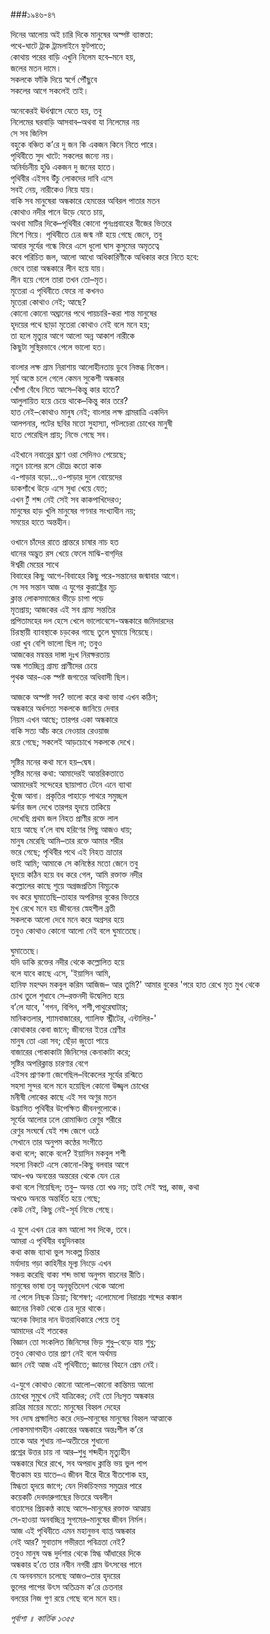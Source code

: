 ###১৯৪৬-৪৭

দিনের আলোয় অই চারি দিকে মানুষের অস্পষ্ট ব্যাস্ততা:   
পথে-ঘাটে ট্রাক ট্রামলাইনে ফুটপাতে;   
কোথায় পরের বাড়ি এখুনি নিলেম হবে–মনে হয়,   
জলের মতন দামে।   
সকলকে ফাঁকি দিয়ে স্বর্গে পৌঁছুবে   
সকলের আগে সকলেই তাই।  

অনেকেরই ঊর্ধশ্বাসে যেতে হয়, তবু   
নিলেমের ঘরবাড়ি আসবাব–অথবা যা নিলেমের নয়   
সে সব জিনিস   
বহুকে বঞ্চিত ক’রে দু জন কি একজন কিনে নিতে পারে।   
পৃথিবীতে সুদ খাটে: সকলের জন্যে নয়।   
অনির্বচনীয় হুণ্ডি একজন দু জনের হাতে।   
পৃথিবীর এইসব উঁচু লোকদের দাবি এসে   
সবই নেয়, নারীকেও নিয়ে যায়।   
বাকি সব মানুষেরা অন্ধকারে হেমন্তের অবিরল পাতার মতন   
কোথাও নদীর পানে উড়ে যেতে চায়,   
অথবা মাটির দিকে–পৃথিবীর কোনো পুনঃপ্রবাহের বীজের ভিতরে   
মিশে গিয়ে। পৃথিবীতে ঢের জন্ম নষ্ট হয়ে গেছে জেনে, তবু   
আবার সূর্যের গন্ধে ফিরে এসে ধুলো ঘাস কুসুমের অমৃতত্বে   
কবে পরিচিত জল, আলো আধো অধিকারিণীকে অধিকার করে নিতে হবে:   
ভেবে তারা অন্ধকারে লীন হয়ে যায়।   
লীন হয়ে গেলে তারা তখন তো–মৃত।   
মৃতেরা এ পৃথিবীতে ফেরে না কখনও   
মৃতেরা কোথাও নেই; আছে?   
কোনো কোনো অঘ্রানের পথে পায়চারি-করা শান্ত মানুষের   
হৃদয়ের পথে ছাড়া মৃতেরা কোথাও নেই বলে মনে হয়;   
তা হলে মৃত্যুর আগে আলো অন্ন আকাশ নারীকে   
কিছুটা সুস্থিরভাবে পেলে ভালো হত।  

বাংলার লক্ষ গ্রাম নিরাশায় আলোহীনতায় ডুবে নিস্তব্ধ নিস্তেল।    
সূর্য অস্তে চলে গেলে কেমন সুকেশী অন্ধকার   
খোঁপা বেঁধে নিতে আসে–কিন্তু কার হাতে?   
আলুলায়িত হয়ে চেয়ে থাকে–কিন্তু কার তরে?   
হাত নেই–কোথাও মানুষ নেই; বাংলার লক্ষ গ্রামরাত্রি একদিন   
আলপনার, পটের ছবির মতো সুহাস্যা, পটলচেরা চোখের মানুষী   
হতে পেরেছিল প্রায়; নিভে গেছে সব।  

এইখানে নবান্নের ঘ্রাণ ওরা সেদিনও পেয়েছে;   
নতুন চালের রসে রৌদ্রে কতো কাক   
এ-পাড়ার বড়ো...ও-পাড়ার দুলে বোয়েদের   
ডাকশাঁখে উড়ে এসে সুধা খেয়ে যেত;   
এখন টুঁ শব্দ নেই সেই সব কাকপাখিদেরও;   
মানুষের হাড় খুলি মানুষের গণনার সংখ্যাধীন নয়;   
সময়ের হাতে অন্তহীন।

ওখানে চাঁদের রাতে প্রান্তরে চাষার নাচ হত   
ধানের অদ্ভুত রস খেয়ে ফেলে মাঝি-বাগ্‌দির   
ঈশ্বরী মেয়ের সাথে   
বিবাহের কিছু আগে-বিবাহের কিছু পরে-সন্তানের জন্মাবার আগে।   
সে সব সন্তান আজ এ যুগের কুরাষ্ট্রের মূঢ়   
ক্লান্ত লোকসমাজের ভীড়ে চাপা পড়ে   
মৃতপ্রায়; আজকের এই সব গ্রাম্য সন্ততির   
প্রপিতামহের দল হেসে খেলে ভালোবেসে-অন্ধকারে জমিদারদের   
চিরস্থায়ী ব্যাবস্থাকে চড়কের গাছে তুলে ঘুমায়ে গিয়েছে।   
ওরা খুব বেশি ভালো ছিল না; তবুও   
আজকের মন্বন্তর দাঙ্গা দুঃখ নিরক্ষরতায়   
অন্ধ শতচ্ছিন্ন গ্রাম্য প্রাণীদের চেয়ে   
পৃথক আর-এক স্পষ্ট জগতের অধিবাসী ছিল।  

আজকে অস্পষ্ট সব? ভালো করে কথা ভাবা এখন কঠিন;   
অন্ধকারে অর্ধসত্য সকলকে জানিয়ে দেবার   
নিয়ম এখন আছে; তারপর একা অন্ধকারে   
বাকি সত্য আঁচ করে নেওয়ার রেওয়াজ   
রয়ে গেছে; সকলেই আড়চোখে সকলকে দেখে।  

সৃষ্টির মনের কথা মনে হয়–দ্বেষ।   
সৃষ্টির মনের কথা: আমাদেরই আন্তরিকতাতে   
আমাদেরই সন্দেহের ছায়াপাত টেনে এনে ব্যাথা   
খুঁজে আনা। প্রকৃতির পাহাড়ে পাথরে সমুচ্ছল   
ঝর্নার জল দেখে তারপর হৃদয়ে তাকিয়ে   
দেখেছি প্রথম জল নিহত প্রাণীর রক্তে লাল   
হয়ে আছে ব’লে বাঘ হরিণের পিছু আজও ধায়;   
মানুষ মেরেছি আমি–তার রক্তে আমার শরীর   
ভরে গেছে; পৃথিবীর পথে এই নিহত ভ্রাতার   
ভাই আমি; আমাকে সে কনিষ্ঠের মতো জেনে তবু   
হৃদয়ে কঠিন হয়ে বধ করে গেল, আমি রক্তাক্ত নদীর   
কল্লোলের কাছে শুয়ে অগ্রজপ্রতিম বিমূঢ়কে   
বধ করে ঘুমাতেছি–তাহার অপরিসর বুকের ভিতরে   
মুখ রেখে মনে হয় জীবনের স্নেহশীল ব্রতী   
সকলকে আলো দেবে মনে করে অগ্রসর হয়ে   
তবুও কোথাও কোনো আলো নেই বলে ঘুমাতেছে।   

ঘুমাতেছে।   
যদি ডাকি রক্তের নদীর থেকে কল্লোলিত হয়ে   
বলে যাবে কাছে এসে, 'ইয়াসিন আমি,   
হানিফ মহম্মদ মকবুল করিম আজিজ– 
আর তুমি?' আমার বুকের 'পরে হাত রেখে মৃত মুখ থেকে   
চোখ তুলে শুধাবে সে–রক্তনদী উদ্বেলিত হয়ে   
ব’লে যাবে, 'গগন, বিপিন, শশী,পাথুরেঘাটার;   
মানিকতলার, শ্যামবাজারের, গ্যালিফ স্ট্রীটের, এন্টালির-'   
কোথাকার কেবা জানে; জীবনের ইতর শ্রেণীর   
মানুষ তো এরা সব; ছেঁড়া জুতো পায়ে   
বাজারের পোকাকাটা জিনিসের কেনাকাটা করে;   
সৃষ্টির অপরিক্লান্ত চারণার বেগে   
এইসব প্রাণকণা জেগেছিল–বিকেলের সূর্যের রশ্মিতে   
সহসা সুন্দর বলে মনে হয়েছিল কোনো উজ্জ্বল চোখের   
মনীষী লোকের কাছে এই সব অণুর মতন   
উদ্ভাসিত পৃথিবীর উপেক্ষিত জীবনগুলোকে।   
সূর্যের আলোর ঢলে রোমাঞ্চিত রেণুর শরীরে   
রেণুর সংঘর্ষে যেই শব্দ জেগে ওঠে   
সেখানে তার অনুপম কণ্ঠের সংগীতে   
কথা বলে; কাকে বলে? ইয়াসিন মকবুল শশী   
সহসা নিকটে এসে কোনো-কিছু বলবার আগে   
আধ-খণ্ড অনন্তের অন্তরের থেকে যেন ঢের   
কথা বলে গিয়েছিল; তবু– 
অনন্ত তো খণ্ড নয়; তাই সেই স্বপ্ন, কাজ, কথা   
অখণ্ডে অনন্তে অন্তর্হিত হয়ে গেছে;   
কেউ নেই, কিছু নেই-সূর্য নিভে গেছে।  

এ যুগে এখন ঢের কম আলো সব দিকে, তবে।   
আমরা এ পৃথিবীর বহুদিনকার   
কথা কাজ ব্যাথা ভুল সংকল্প চিন্তার   
মর্যাদায় গড়া কাহিনীর মূল্য নিংড়ে এখন   
সঞ্চয় করেছি বাক্য শব্দ ভাষা অনুপম বাচনের রীতি।   
মানুষের ভাষা তবু অনুভূতিদেশ থেকে আলো   
না পেলে নিছক ক্রিয়া; বিশেষণ; এলোমেলো নিরাশ্রয় শব্দের কঙ্কাল   
জ্ঞানের নিকট থেকে ঢের দূরে থাকে।   
অনেক বিদ্যার দান উত্তরাধিকারে পেয়ে তবু   
আমাদের এই শতকের    
বিজ্ঞান তো সংকলিত জিনিসের ভিড় শুধু–বেড়ে যায় শুধু;   
তবুও কোথাও তার প্রাণ নেই বলে অর্থময়   
জ্ঞান নেই আজ এই পৃথিবীতে; জ্ঞানের বিহনে প্রেম নেই।  

এ-যুগে কোথাও কোনো আলো–কোনো কান্তিময় আলো   
চোখের সুমুখে নেই যাত্রিকের; নেই তো নিঃসৃত অন্ধকার   
রাত্রির মায়ের মতো: মানুষের বিহ্বল দেহের   
সব দোষ প্রক্ষালিত করে দেয়–মানুষের মানুষের বিহ্বল আত্মাকে   
লোকসমাগমহীন একান্তের অন্ধকারে অন্তঃশীল ক’রে   
তাকে আর শুধায় না–অতীতের শুধানো   
প্রশ্নের উত্তর চায় না আর–শুধু শব্দহীন মৃত্যুহীন   
অন্ধকারে ঘিরে রাখে, সব অপরাধ ক্লান্তি ভয় ভুল পাপ   
বীতকাম হয় যাতে–এ জীবন ধীরে ধীরে বীতশোক হয়,   
স্নিগ্ধতা হৃদয়ে জাগে; যেন দিকচিহ্নময় সমুদ্রের পারে   
কয়েকটি দেবদারুগাছের ভিতরে অবলীন   
বাতাসের প্রিয়কণ্ঠ কাছে আসে–মানুষের রক্তাক্ত আত্মায়    
সে-হাওয়া অনবচ্ছিন্ন সুগমের–মানুষের জীবন নির্মল।   
আজ এই পৃথিবীতে এমন মহানুভব ব্যাপ্ত অন্ধকার   
নেই আর? সুবাতাস গভীরতা পবিত্রতা নেই?   
তবুও মানুষ অন্ধ দুর্দশার থেকে স্নিগ্ধ আঁধারের দিকে   
অন্ধকার হ’তে তার নবীন নগরী গ্রাম উৎসবের পানে   
যে অনবনমনে চলেছে আজও–তার হৃদয়ের   
ভুলের পাপের উৎস অতিক্রম ক’রে চেতনার   
বলয়ের নিজ গুণ রয়ে গেছে বলে মনে হয়।

*পূর্বাশা ॥ কার্তিক ১৩৫৫*
